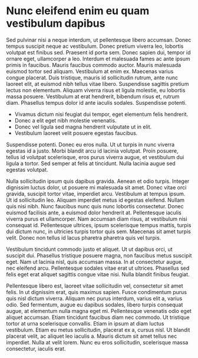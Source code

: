 # Nunc eleifend enim eu quam vestibulum dapibus
Sed pulvinar nisi a neque interdum, ut pellentesque libero accumsan. Donec tempus suscipit neque ac vestibulum. Donec pretium viverra leo, lobortis volutpat est finibus sed. Praesent id porta sem. Donec sapien dui, tempor id ornare eget, ullamcorper a leo. Interdum et malesuada fames ac ante ipsum primis in faucibus. Mauris faucibus commodo auctor. Mauris malesuada euismod tortor sed aliquam. Vestibulum at enim ex. Maecenas varius congue placerat. Duis tristique, mauris id sollicitudin rutrum, ante nunc laoreet elit, at euismod nibh tellus vitae libero. Suspendisse sagittis pretium lectus non elementum. Aliquam viverra risus et ligula molestie, eu lobortis massa posuere. Vestibulum at erat hendrerit, bibendum risus et, rutrum diam. Phasellus tempus dolor id ante iaculis sodales. Suspendisse potenti.

* Vivamus dictum nisi feugiat dui tempor, eget elementum felis hendrerit.
* Donec a elit eget nibh molestie venenatis.
* Donec vel ligula sed magna hendrerit vulputate ut in elit.
* Vestibulum laoreet velit posuere egestas faucibus.

Suspendisse potenti. Donec eu eros nulla. Ut ut turpis in nunc viverra egestas id a justo. Morbi blandit arcu id lacinia volutpat. Proin posuere, tellus id volutpat scelerisque, eros purus viverra augue, et vestibulum dui ligula a tortor. Sed semper at felis at tincidunt. Nulla lacinia augue sed egestas volutpat.

Nulla sollicitudin ipsum quis dapibus gravida. Aenean et odio turpis. Integer dignissim luctus dolor, ut posuere mi malesuada sit amet. Donec vitae orci gravida, suscipit tortor vitae, imperdiet arcu. Vestibulum at tempus ipsum. Ut id sollicitudin leo. Aliquam imperdiet metus id egestas eleifend. Nullam quis nisi nibh. Nunc faucibus nunc quis nunc lobortis consectetur. Donec euismod facilisis ante, a euismod dolor hendrerit at. Pellentesque iaculis viverra purus et ullamcorper. Nam accumsan diam risus, at vestibulum nisi consequat id. Pellentesque ultrices, ipsum scelerisque tempus mattis, turpis dui dictum nunc, in ultricies turpis tortor quis sem. Maecenas sit amet turpis velit. Donec non tellus id lacus pharetra pharetra quis vel turpis.

Vestibulum tincidunt commodo justo et aliquet. Ut ut dapibus orci, ut suscipit dui. Phasellus tristique posuere magna, non faucibus metus suscipit eget. Nam ut lacinia nisl, quis accumsan massa. In at consectetur augue, nec eleifend arcu. Pellentesque sodales vitae erat ut ultrices. Phasellus sed felis eget erat aliquet sagittis congue vitae nisi. Nulla blandit finibus feugiat.

Pellentesque libero est, laoreet vitae sollicitudin vel, consectetur sit amet felis. In ut dignissim erat, quis maximus sapien. Fusce condimentum purus quis nisl dictum viverra. Aliquam nec purus interdum, varius elit a, varius odio. Sed fermentum, augue eu dapibus sodales, libero turpis consequat augue, at elementum nulla magna eget mi. Pellentesque venenatis odio eget aliquet accumsan. Etiam tincidunt faucibus diam nec commodo. Ut tristique tortor at urna scelerisque convallis. Etiam in ipsum at diam luctus vestibulum. Etiam eu metus sollicitudin, placerat ex a, cursus nisl. Ut blandit placerat velit, ac aliquet leo iaculis a. Mauris dictum sit amet tellus nec imperdiet. Nulla at velit lorem. Nunc eu eros sollicitudin, scelerisque massa consectetur, iaculis erat.

